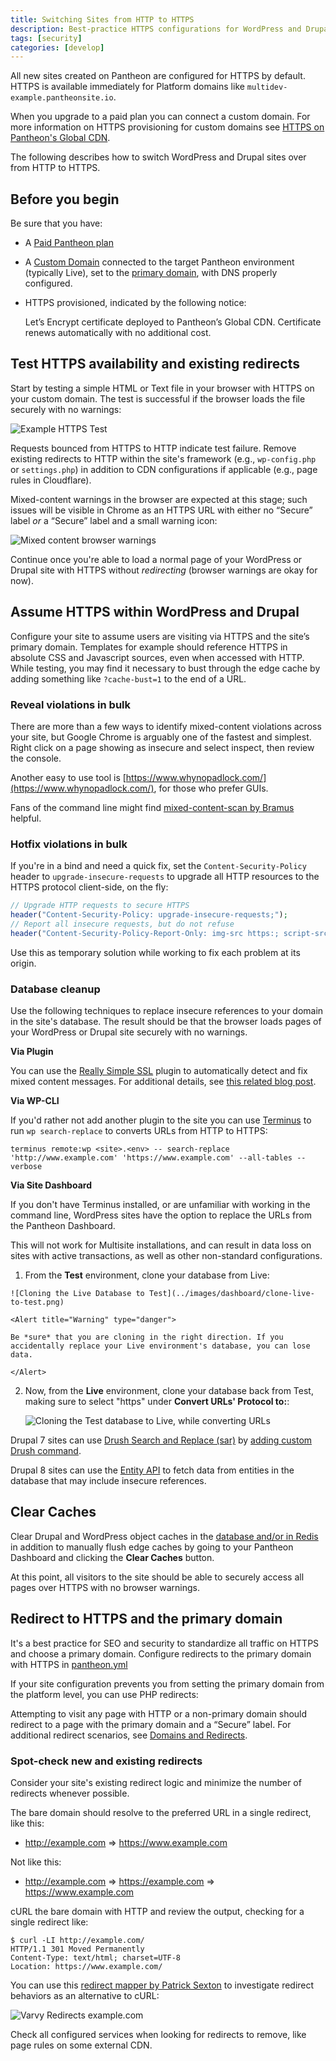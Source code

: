 ```yaml
---
title: Switching Sites from HTTP to HTTPS
description: Best-practice HTTPS configurations for WordPress and Drupal to fix mixed-content browser warnings and excessive redirects.
tags: [security]
categories: [develop]
---
```

All new sites created on Pantheon are configured for HTTPS by default. HTTPS is available immediately for Platform domains like `multidev-example.pantheonsite.io`.

When you upgrade to a paid plan you can connect a custom domain. For more information on HTTPS provisioning for custom domains see [HTTPS on Pantheon's Global CDN](/https).

The following describes how to switch WordPress and Drupal sites over from HTTP to HTTPS.

## Before you begin
Be sure that you have:

- A [Paid Pantheon plan](/guides/launch/plans)
- A [Custom Domain](/domains#custom-domains) connected to the target Pantheon environment (typically Live), set to the [primary domain](/domains#primary-domain), with DNS properly configured.
- HTTPS provisioned, indicated by the following notice:

  <Alert title="HTTPS" type="dash-success">

  <span class="glyphicons glyphicons-ok text-success" color="#5CB85C"></span> Let’s Encrypt certificate deployed to Pantheon’s Global CDN. Certificate renews automatically with no additional cost.

  </Alert>

## Test HTTPS availability and existing redirects
Start by testing a simple HTML or Text file in your browser with HTTPS on your custom domain. The test is successful if the browser loads the file securely with no warnings:

![Example HTTPS Test](../images/dummy-html-https-test.png)

Requests bounced from HTTPS to HTTP indicate test failure. Remove existing redirects to HTTP within the site's framework (e.g., `wp-config.php` or `settings.php`) in addition to CDN configurations if applicable (e.g., page rules in Cloudflare).

Mixed-content warnings in the browser are expected at this stage; such issues will be visible in Chrome as an HTTPS URL with either no “Secure” label *or* a “Secure” label and a small warning icon:

![Mixed content browser warnings](../images/mixed-content-console-error.png)

Continue once you're able to load a normal page of your WordPress or Drupal site with HTTPS without _redirecting_ (browser warnings are okay for now).

## Assume HTTPS within WordPress and Drupal
Configure your site to assume users are visiting via HTTPS and the site’s primary domain. Templates for example should reference HTTPS in absolute CSS and Javascript sources, even when accessed with HTTP. While testing, you may find it necessary to bust through the edge cache by adding something like `?cache-bust=1` to the end of a URL.

### Reveal violations in bulk
There are more than a few ways to identify mixed-content violations across your site, but Google Chrome is arguably one of the fastest and simplest. Right click on a page showing as insecure and select inspect, then review the console.

Another easy to use tool is [https://www.whynopadlock.com/](https://www.whynopadlock.com/), for those who prefer GUIs.

Fans of the command line might find [mixed-content-scan by Bramus](https://github.com/bramus/mixed-content-scan) helpful.

### Hotfix violations in bulk
If you're in a bind and need a quick fix, set the `Content-Security-Policy` header to `upgrade-insecure-requests` to upgrade all HTTP resources to the HTTPS protocol client-side, on the fly:

```PHP
// Upgrade HTTP requests to secure HTTPS
header("Content-Security-Policy: upgrade-insecure-requests;");
// Report all insecure requests, but do not refuse
header("Content-Security-Policy-Report-Only: img-src https:; script-src https: 'unsafe-inline'; style-src https: 'unsafe-inline';");
```

Use this as temporary solution while working to fix each problem at its origin.

### Database cleanup
Use the following techniques to replace insecure references to your domain in the site's database. The result should be that the browser loads pages of your WordPress or Drupal site securely with no warnings.

<TabList>

<Tab title="WordPress" id="tab-1-id" active={true}>

  **Via Plugin**

  You can use the [Really Simple SSL](https://wordpress.org/plugins/really-simple-ssl/) plugin to automatically detect and fix mixed content messages. For additional details, see [this related blog post](https://pantheon.io/blog/how-get-rid-those-pesky-mixed-content-messages-wordpress).

  **Via WP-CLI**

  If you'd rather not add another plugin to the site you can use [Terminus](/terminus) to run `wp search-replace` to converts URLs from HTTP to HTTPS:

  ```
  terminus remote:wp <site>.<env> -- search-replace 'http://www.example.com' 'https://www.example.com' --all-tables --verbose
  ```

  **Via Site Dashboard**

  If you don't have Terminus installed, or are unfamiliar with working in the command line, WordPress sites have the option to replace the URLs from the Pantheon Dashboard.

  <Alert title="Note" type="info">

  This will not work for Multisite installations, and can result in data loss on sites with active transactions, as well as other non-standard configurations.

  </Alert>

  1. From the **Test** environment, clone your database from Live:

    ![Cloning the Live Database to Test](../images/dashboard/clone-live-to-test.png)

    <Alert title="Warning" type="danger">

    Be *sure* that you are cloning in the right direction. If you accidentally replace your Live environment's database, you can lose data.

    </Alert>

  2. Now, from the **Live** environment, clone your database back from Test, making sure to select "https" under **Convert URLs' Protocol to:**:

      ![Cloning the Test database to Live, while converting URLs](../images/dashboard/clone-test-to-live.png)

</Tab>

<Tab title="Drupal" id="tab-2-id">

  Drupal 7 sites can use [Drush Search and Replace (sar)](https://www.drupal.org/project/sar) by [adding custom Drush command](/drush/#add-custom-drush-commands).

  Drupal 8 sites can use the [Entity API](https://www.drupal.org/docs/8/api/entity-api/introduction-to-entity-api-in-drupal-8) to fetch data from entities in the database that may include insecure references.

</Tab>

</TabList>

## Clear Caches
Clear Drupal and WordPress object caches in the [database and/or in Redis](/redis/#clear-cache) in addition to manually flush edge caches by going to your Pantheon Dashboard and clicking the **Clear Caches** button.

At this point, all visitors to the site should be able to securely access all pages over HTTPS with no browser warnings.

## Redirect to HTTPS and the primary domain

<Partial file="primary-domain.md" />

<Partial file="remove-primary-domain.md" />

It's a best practice for SEO and security to standardize all traffic on HTTPS and choose a primary domain. Configure redirects to the primary domain with HTTPS in [pantheon.yml](/pantheon-yml#enforce-https--hsts)

If your site configuration prevents you from setting the primary domain from the platform level, you can use PHP redirects:

<Accordion title="PHP Redirection" >

<Partial file="_redirects.md" />

</Accordion>

Attempting to visit any page with HTTP or a non-primary domain should redirect to a page with the primary domain and a “Secure” label. For additional redirect scenarios, see [Domains and Redirects](/domains/#-see-more-redirect-scenarios).

### Spot-check new and existing redirects
Consider your site's existing redirect logic and minimize the number of redirects whenever possible.

The bare domain should resolve to the preferred URL in a single redirect, like this:

* http://example.com => https://www.example.com

Not like this:

* http://example.com => https://example.com => https://www.example.com

cURL the bare domain with HTTP and review the output, checking for a single redirect like:

```
$ curl -LI http://example.com/
HTTP/1.1 301 Moved Permanently
Content-Type: text/html; charset=UTF-8
Location: https://www.example.com/
```

You can use this [redirect mapper by Patrick Sexton](https://varvy.com/tools/redirects/) to investigate redirect behaviors as an alternative to cURL:

![Varvy Redirects example.com](../images/varvy-redirect-mapper.png)

Check all configured services when looking for redirects to remove, like page rules on some external CDN.

